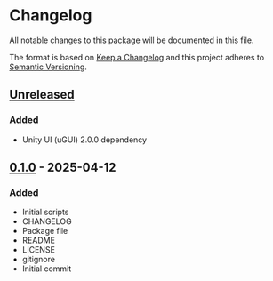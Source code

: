 # Changelog
All notable changes to this package will be documented in this file.

The format is based on [Keep a Changelog](http://keepachangelog.com/en/1.0.0/)
and this project adheres to [Semantic Versioning](http://semver.org/spec/v2.0.0.html).

## [Unreleased]

### Added
- Unity UI (uGUI) 2.0.0 dependency

## [0.1.0] - 2025-04-12
### Added
- Initial scripts
- CHANGELOG
- Package file
- README
- LICENSE
- gitignore
- Initial commit

[Unreleased]: https://github.com/HyagoOliveira/UISystem/compare/0.1.0...main
[0.1.0]: https://github.com/HyagoOliveira/UISystem/tree/0.1.0/